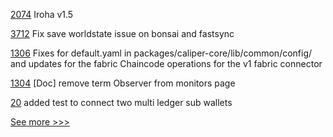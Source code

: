 
[2074](https://github.com/hyperledger/iroha/pull/2074) Iroha v1.5

[3712](https://github.com/hyperledger/besu/pull/3712) Fix save worldstate issue on bonsai and fastsync

[1306](https://github.com/hyperledger/caliper/pull/1306) Fixes for default.yaml in packages/caliper-core/lib/common/config/ and updates for the fabric Chaincode operations for the v1 fabric connector

[1304](https://github.com/hyperledger/caliper/pull/1304) [Doc] remove term Observer from monitors page

[20](https://github.com/hyperledger-labs/acapy-java-client/pull/20) added test to connect two multi ledger sub wallets


[See more >>>](https://start-here.hyperledger.org/pull-requests)

